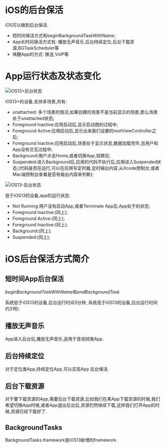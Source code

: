 # iOS的后台保活

iOS可以做到后台保活.

- 短时间保活方式有beginBackgroundTaskWithName;
- App长时间保活方式有: 播放无声音乐,后台持续定位,后台下载资源,BGTaskScheduler等
- 唤醒App的方式: 推送,VoIP等


# App运行状态及状态变化

![iOS13+后台状态](https://user-gold-cdn.xitu.io/2020/1/9/16f8978f99261d5b?imageView2/0/w/1280/h/960/format/webp/ignore-error/1)

iOS13+的设备,支持多场景,共有:

- unattached: 多个场景的情况,如果创建的场景不是当前显示的场景,那么场景处于unattached状态;
- Foreground Inactive:应用启动后,显示启动图的过程中;
- Foreground Active:应用启动后,显示出来我们设置的rootViewController之后;
- Foreground Inactive:应用启动后,场景处于显示状态,数据加载完毕,且用户和App没有交互过程中;
- Background:用户点击Home,或者切换App,锁屏后;
- Suspended:进入Background后,应用的代码不执行后,应用进入Suspended状态;(代码是否在运行,可以在应用写定时器,定时输出内容,从Xcode控制台,或者Mac端控制台查看是否有输出内容来判断);

![iOS13-后台状态](https://user-gold-cdn.xitu.io/2020/1/9/16f8978f99008b75?imageView2/0/w/1280/h/960/format/webp/ignore-error/1)

低于iOS13的设备,app的运行状态:

- Not Running:用户没有启动App,或者Terminate App后,App处于的状态;
- Foreground Inactive:(同上);
- Foreground Active:(同上);
- Foreground Inactive:(同上);
- Background:(同上);
- Suspended:(同上);


# iOS后台保活方式简介

## 短时间App后台保活
*beginBackgroundTaskWithName*和*endBackgroundTask*

系统低于iOS13的设备,后台运行时间3分钟;
系统高于iOS13的设备,后台运行时间约31秒;


## 播放无声音乐
App进入后台后,播放无声音乐,适用于音视频类App.

## 后台持续定位
对于定位类App,持续定位App,可以实现App
后台保活.

## 后台下载资源
对于要下载资源的App,需要后台下载资源,比如我们在某App下载资源的时候,我们希望切换App时候,或者App退出后台后,资源仍然继续下载,这样我们打开App的时候,资源已经下载好了.

## BackgroundTasks
BackgroundTasks.framework是iOS13新增的framework.

